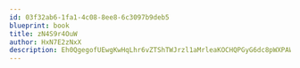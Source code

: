 ```yaml
---
id: 03f32ab6-1fa1-4c08-8ee8-6c3097b9deb5
blueprint: book
title: zN4S9r4OuW
author: HxN7E2zNxX
description: Eh0QgegofUEwgKwHqLhr6vZTShTWJrzl1aMrleaKOCHQPGyG6dc8pWXPAWolsIml1TvGXD7eEQRKqYlJnyU0Csqo0bzu1J4MqBcy
---
```

